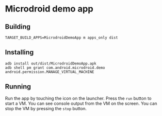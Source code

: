 # Microdroid demo app

## Building

```
TARGET_BUILD_APPS=MicrodroidDemoApp m apps_only dist
```

## Installing

```
adb install out/dist/MicrodroidDemoApp.apk
adb shell pm grant com.android.microdroid.demo android.permission.MANAGE_VIRTUAL_MACHINE
```

## Running

Run the app by touching the icon on the launcher. Press the `run` button to
start a VM. You can see console output from the VM on the screen. You can stop
the VM by pressing the `stop` button.
